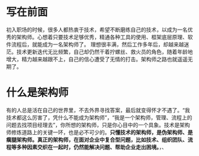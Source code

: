 # 写在前面
初入职场的时候，很多人都热衷于技术，希望不断磨练自己的技术，以成为一名优秀的架构师。心想着只要技术足够优秀，精通各种工具的使用、框架底层原理、软件流程后，就能成为一名架构师了。
理想很丰满，然后工作多年后，却越来越迷茫。技术更新迭代无比频繁，自己却仍然干着拧螺丝、救火员的角色，随着年龄地增大，精力越来越跟不上，自己的信心遭受了无情的打击。架构师之路也就遥遥无期了。

# 什么是架构师
有的人总是活在自己的世界里，不去外界寻找答案，最后就变得怀才不遇了。“我技术都这么厉害了，凭什么不能成为架构师”，“我是一个架构师，管理、流程上的问题去找项目经理去”，你所想的架构师，只是你心目中的一个具象。技术是架构师修炼道路上的关键一环，也是必不可少的。**只懂技术的架构师，是伪架构师、是瘸腿架构师。真正的架构师，在面对企业中复合型问题，比如技术、组织团队、流程等多种因素交织在一起时，仍然能解决问题、帮助企业走出困境。**，、